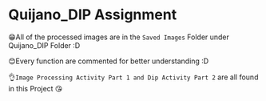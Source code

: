 # Quijano_DIP Assignment

😁All of the processed images are in the `Saved Images` Folder under Quijano_DIP Folder :D

😊Every function are commented for better understanding :D

👌`Image Processing Activity Part 1 and Dip Activity Part 2` are all found in this Project 😘
